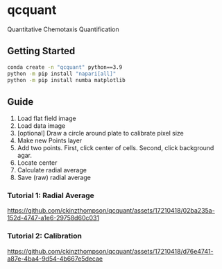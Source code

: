 # qcquant
Quantitative Chemotaxis Quantification


## Getting Started
``` bash
conda create -n "qcquant" python==3.9
python -m pip install "napari[all]"
python -m pip install numba matplotlib
```

## Guide
1. Load flat field image
2. Load data image
3. [optional] Draw a circle around plate to calibrate pixel size
4. Make new Points layer
5. Add two points. First, click center of cells. Second, click background agar. 
6. Locate center 
7. Calculate radial average
8. Save (raw) radial average

### Tutorial 1: Radial Average
https://github.com/ckinzthompson/qcquant/assets/17210418/02ba235a-152d-4747-a1e6-29758d60c031

### Tutorial 2: Calibration
https://github.com/ckinzthompson/qcquant/assets/17210418/d76e4741-a87e-4ba4-9d54-4b667e5decae

